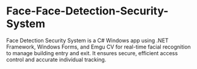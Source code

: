 # Face-Face-Detection-Security-System
Face Detection Security System is a C# Windows app using .NET Framework, Windows Forms, and Emgu CV for real-time facial recognition to manage building entry and exit. It ensures secure, efficient access control and accurate individual tracking.
